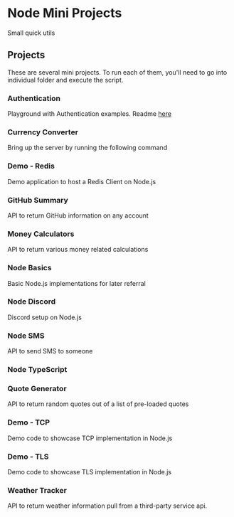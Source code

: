 # Node Mini Projects
Small quick utils

## Projects
These are several mini projects. To run each of them, you'll need to go into individual folder and execute the script.

### Authentication
Playground with Authentication examples. Readme [here](./authentication/README.md)

### Currency Converter
Bring up the server by running the following command

### Demo - Redis
Demo application to host a Redis Client on Node.js

### GitHub Summary
API to return GitHub information on any account

### Money Calculators
API to return various money related calculations

### Node Basics
Basic Node.js implementations for later referral

### Node Discord
Discord setup on Node.js

### Node SMS
API to send SMS to someone

### Node TypeScript

### Quote Generator
API to return random quotes out of a list of pre-loaded quotes

### Demo - TCP
Demo code to showcase TCP implementation in Node.js

### Demo - TLS
Demo code to showcase TLS implementation in Node.js

### Weather Tracker
API to return weather information pull from a third-party service api.
